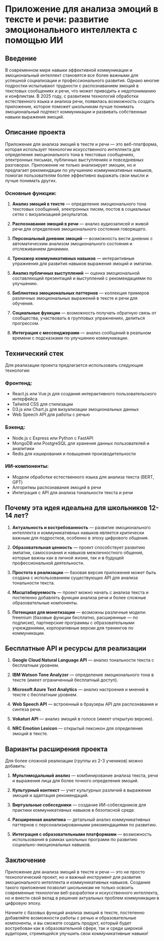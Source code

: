 # Приложение для анализа эмоций в тексте и речи: развитие эмоционального интеллекта с помощью ИИ

## Введение

В современном мире навыки эффективной коммуникации и эмоциональный интеллект становятся все более важными для успешной социализации и профессионального развития. Однако многие подростки испытывают трудности с распознаванием эмоций в текстовых сообщениях и речи, что может приводить к недопониманию и конфликтам. В 2025 году, с развитием технологий обработки естественного языка и анализа речи, появилась возможность создать приложение, которое поможет школьникам лучше понимать эмоциональный подтекст коммуникации и развивать собственные навыки выражения эмоций.

## Описание проекта

Приложение для анализа эмоций в тексте и речи — это веб-платформа, которая использует технологии искусственного интеллекта для определения эмоционального тона в текстовых сообщениях, электронных письмах, публичных выступлениях и повседневных разговорах. Приложение не только анализирует эмоции, но и предлагает рекомендации по улучшению коммуникативных навыков, помогая пользователям более эффективно выражать свои мысли и лучше понимать других.

### Основные функции:

1. **Анализ эмоций в тексте** — определение эмоционального тона текстовых сообщений, электронных писем, постов в социальных сетях с визуализацией результатов.

2. **Распознавание эмоций в речи** — анализ аудиозаписей и живой речи для определения эмоционального состояния говорящего.

3. **Персональный дневник эмоций** — возможность вести дневник с автоматическим анализом эмоционального состояния и отслеживанием динамики.

4. **Тренажер коммуникативных навыков** — интерактивные упражнения для развития навыков выражения эмоций и эмпатии.

5. **Анализ публичных выступлений** — оценка эмоциональной составляющей презентаций и выступлений с рекомендациями по улучшению.

6. **Библиотека эмоциональных паттернов** — коллекция примеров различных эмоциональных выражений в тексте и речи для обучения.

7. **Социальные функции** — возможность получать обратную связь от сообщества, участвовать в групповых упражнениях, делиться прогрессом.

8. **Интеграция с мессенджерами** — анализ сообщений в реальном времени с подсказками по улучшению коммуникации.

## Технический стек

Для реализации проекта предлагается использовать следующие технологии:

### Фронтенд:
- React.js или Vue.js для создания интерактивного пользовательского интерфейса
- Tailwind CSS для стилизации
- D3.js или Chart.js для визуализации эмоциональных данных
- Web Speech API для работы с речью

### Бэкенд:
- Node.js с Express или Python с FastAPI
- MongoDB или PostgreSQL для хранения данных пользователей и аналитики
- Redis для кэширования и повышения производительности

### ИИ-компоненты:
- Модели обработки естественного языка для анализа текста (BERT, GPT)
- Алгоритмы распознавания эмоций в речи
- Интеграция с API для анализа тональности текста и речи

## Почему эта идея идеальна для школьников 12-14 лет?

1. **Актуальность и востребованность** — развитие эмоционального интеллекта и коммуникативных навыков является критически важным для подростков, особенно в эпоху цифрового общения.

2. **Образовательная ценность** — проект способствует развитию эмпатии, самосознания и навыков межличностного общения, которые важны как в личной жизни, так и в будущей профессиональной деятельности.

3. **Простота в реализации** — базовая версия приложения может быть создана с использованием существующих API для анализа тональности текста.

4. **Масштабируемость** — проект можно начать с анализа текста и постепенно добавлять функции анализа речи и более сложные образовательные компоненты.

5. **Потенциал для монетизации** — возможны различные модели: freemium (базовые функции бесплатно, расширенные — по подписке), партнерские программы с образовательными учреждениями, корпоративные версии для тренингов по коммуникации.

## Бесплатные API и ресурсы для реализации

1. **Google Cloud Natural Language API** — анализ тональности текста с бесплатным уровнем.

2. **IBM Watson Tone Analyzer** — определение эмоционального тона в тексте (имеет ограниченный бесплатный доступ).

3. **Microsoft Azure Text Analytics** — анализ настроения и мнений в тексте с бесплатным уровнем.

4. **Web Speech API** — встроенный в браузеры API для распознавания и синтеза речи.

5. **Vokaturi API** — анализ эмоций в голосе (имеет открытую версию).

6. **NRC Emotion Lexicon** — открытый лексикон для определения эмоций в тексте.

## Варианты расширения проекта

Для более сложной реализации (группы из 2-3 учеников) можно добавить:

1. **Мультимодальный анализ** — комбинирование анализа текста, речи и выражения лица для более точного определения эмоций.

2. **Культурный контекст** — учет культурных различий в выражении эмоций и адаптация рекомендаций.

3. **Виртуальные собеседники** — создание ИИ-собеседников для практики коммуникативных навыков в безопасной среде.

4. **Расширенная аналитика** — детальный анализ коммуникативных паттернов с персонализированными рекомендациями по развитию.

5. **Интеграция с образовательными платформами** — возможность использования в рамках школьных программ по развитию социально-эмоциональных навыков.

## Заключение

Приложение для анализа эмоций в тексте и речи — это не просто технологический проект, но и важный инструмент для развития эмоционального интеллекта и коммуникативных навыков. Создание такого приложения позволит школьникам не только освоить современные технологии веб-разработки и искусственного интеллекта, но и внести свой вклад в решение актуальных проблем коммуникации в цифровую эпоху.

Начните с базовых функций анализа эмоций в тексте, постепенно добавляйте возможности работы с речью и образовательные компоненты, и вы сможете создать продукт, который будет востребован как в образовательной сфере, так и среди широкой аудитории, стремящейся улучшить свои коммуникативные навыки!
